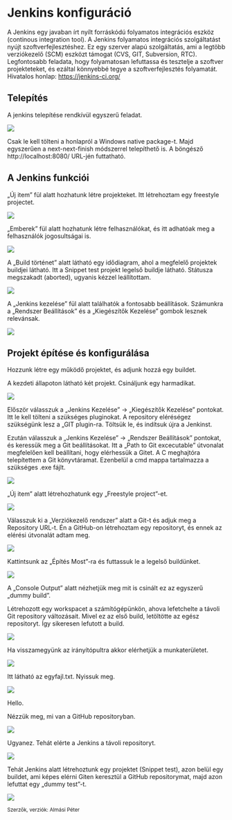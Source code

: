 # Jenkins konfiguráció

A Jenkins egy javaban írt nyílt forráskódú folyamatos integrációs eszköz (continous integration tool). A Jenkins folyamatos integrációs szolgáltatást nyújt szoftverfejlesztéshez. Ez egy szerver alapú szolgáltatás, ami a legtöbb verziókezelő (SCM) eszközt támogat (CVS, GIT, Subversion, RTC). Legfontosabb feladata, hogy folyamatosan lefuttassa és tesztelje a szoftver projekteteket, és ezáltal könnyebbé tegye a szoftverfejlesztés folyamatát. Hivatalos honlap: https://jenkins-ci.org/

## Telepítés

A jenkins telepítése rendkívül egyszerű feladat.

![](image/Jenkins_kep_02.png)

Csak le kell tölteni a honlapról a Windows native package-t. Majd egyszerűen a next-next-finish módszerrel telepíthető is. A böngésző http://localhost:8080/ URL-jén futtatható.

## A Jenkins funkciói

„Új item” fül alatt hozhatunk létre projekteket. Itt létrehoztam egy freestyle projectet.

![](image/Jenkins_kep_03.png)
 
„Emberek” fül alatt hozhatunk létre felhasználókat, és itt adhatóak meg a felhasználók jogosultságai is.

![](image/Jenkins_kep_04.png)

A „Build történet” alatt látható egy idődiagram, ahol a megfelelő projektek buildjei látható. Itt a Snippet test projekt legelső buildje látható. Státusza megszakadt (aborted), ugyanis kézzel leállítottam.

![](image/Jenkins_kep_05.png)

A „Jenkins kezelése” fül alatt találhatók a fontosabb beállítások. Számunkra a „Rendszer Beállítások” és a „Kiegészítők Kezelése” gombok lesznek relevánsak. 

![](image/Jenkins_kep_06.png)

## Projekt építése és konfigurálása

Hozzunk létre egy működő projektet, és adjunk hozzá egy buildet.

A kezdeti állapoton látható két projekt. Csináljunk egy harmadikat.

![](image/Jenkins_kep_01.png)
 
Először válasszuk a „Jenkins Kezelése” -> „Kiegészítők Kezelése” pontokat. Itt le kell tölteni a szükséges pluginokat. A repository eléréségez szükségünk lesz a „GIT plugin-ra. Töltsük le, és indítsuk újra a Jenkinst.

Ezután válasszuk a „Jenkins Kezelése” -> „Rendszer Beállítások” pontokat, és keressük meg a Git beállításokat. Itt a „Path to Git excecutable” útvonalat megfelelően kell beállítani, hogy elérhessük a Gitet. A C meghajtóra telepítettem a Git könyvtáramat. Ezenbelül a cmd mappa tartalmazza a szükséges .exe fájlt.

![](image/Jenkins_kep_07.png)
 
„Új item” alatt létrehozhatunk egy „Freestyle project”-et.

![](image/Jenkins_kep_08.png)
 
Válasszuk ki a „Verziókezelő rendszer” alatt a Git-t és adjuk meg a Repository URL-t. Én a GitHub-on létrehoztam egy repositoryt, és ennek az elérési útvonalát adtam meg.

![](image/Jenkins_kep_09.png)
 
Kattintsunk az „Építés Most”-ra és futtassuk le a legelső buildünket.

![](image/Jenkins_kep_10.png)
 
A „Console Output” alatt nézhetjük meg mit is csinált ez az egyszerű „dummy build”.

Létrehozott egy workspacet a számítógépünkön, ahova lefetchelte a távoli Git repository változásait. Mivel ez az első build, letöltötte az egész repositoryt. Így sikeresen lefutott a build.

![](image/Jenkins_kep_11.png)
 
Ha visszamegyünk az irányítópultra akkor elérhetjük a munkaterületet.

![](image/Jenkins_kep_12.png)
 
Itt látható az egyfajl.txt. Nyissuk meg.

![](image/Jenkins_kep_13.png)
 
Hello.

Nézzük meg, mi van a GitHub repositoryban.

![](image/Jenkins_kep_14.png)
 
Ugyanez. Tehát elérte a Jenkins a távoli repositoryt.

![](image/Jenkins_kep_15.png)
 
Tehát Jenkins alatt létrehoztunk egy projektet (Snippet test), azon belül egy buildet, ami képes elérni Giten keresztül a GitHub repositorymat, majd azon lefuttat egy „dummy test”-t.

![](image/Jenkins_kep_16.png)
 
<small>Szerzők, verziók: Almási Péter</small>
